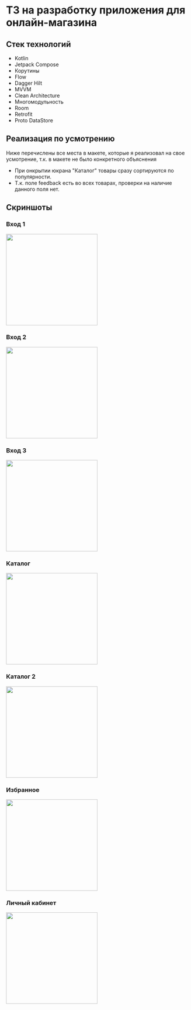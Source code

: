 
# ТЗ на разработку приложения для онлайн-магазина

## Стек технологий
- Kotlin 
- Jetpack Compose
- Корутины
- Flow 
- Dagger Hilt
- MVVM
- Clean Architecture
- Многомодульность 
- Room
- Retrofit
- Proto DataStore


## Реализация по усмотрению

Ниже перечислены все места в макете, которые я реализовал на свое усмотрение, т.к. в макете не было конкретного объяснения

- При онкрытии юкрана "Каталог" товары сразу сортируются по популярности.
- Т.к. поле feedback есть во всех товарах, проверки на наличие данного поля нет.

## Скриншоты

### Вход 1
<img src="https://i.imgur.com/GUjvDm0.png" width="250">

### Вход 2
<img src="https://i.imgur.com/VkekIBU.png" width="250">

### Вход 3
<img src="https://i.imgur.com/EIauSgQ.png" width="250">

### Каталог
<img src="https://i.imgur.com/yrcIg7x.png" width="250">

### Каталог 2
<img src="https://i.imgur.com/1nmzaW1.png" width="250">

### Избранное
<img src="https://i.imgur.com/ZYxGFSk.png" width="250">

### Личный кабинет
<img src="https://i.imgur.com/mFWnqK2.png" width="250">
